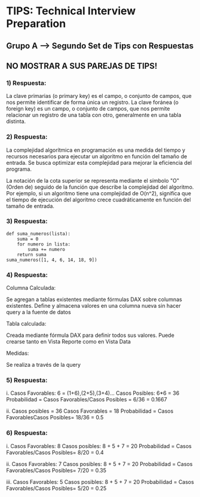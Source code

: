 <h1>TIPS: Technical Interview Preparation</h1>
<h2>Grupo A --&gt; Segundo Set de Tips con Respuestas</h2>
<h2>NO MOSTRAR A SUS PAREJAS DE TIPS!</h2>
<h3>1)  Respuesta:</h3>
<p>La clave primarias (o primary key) es el campo, o conjunto de campos, que nos permite identificar de forma única un registro. La clave foránea (o foreign key) es un campo, o conjunto de campos, que nos permite relacionar un registro de una tabla con otro, generalmente en una tabla distinta. </p>
<h3>2)  Respuesta:</h3>
<p>La complejidad algorítmica en programación es una medida del tiempo y recursos necesarios para ejecutar un algoritmo en función del tamaño de entrada. Se busca optimizar esta complejidad para mejorar la eficiencia del programa.</p>
<p>La notación de la cota superior se representa mediante el símbolo "O" (Orden de) seguido de la función que describe la complejidad del algoritmo.
 Por ejemplo, si un algoritmo tiene una complejidad de O(n^2), significa que el tiempo de ejecución del algoritmo crece cuadráticamente en función del tamaño de entrada.</p>
<h3>3)  Respuesta:</h3>
<p><code>def suma_numeros(lista):
    suma = 0
    for numero in lista:
        suma += numero
    return suma
suma_numeros([1, 4, 6, 14, 18, 9])</code> </p>
<h3>4)  Respuesta:</h3>
<p>Columna Calculada:</p>
<p>Se agregan a tablas existentes mediante fórmulas DAX sobre columnas existentes. Define y almacena valores en una columna nueva sin hacer query a la fuente de datos</p>
<p>Tabla calculada:</p>
<p>Creada mediante fórmula DAX para definir todos sus valores. Puede crearse tanto en Vista Reporte como en Vista Data</p>
<p>Medidas:</p>
<p>Se realiza a través de la query</p>
<h3>5)  Respuesta:</h3>
<p>i. Casos Favorables: 6 = (1+6),(2+5),(3+4)... 
Casos Posibles: 6*6 = 36
Probabilidad = Casos Favorables/Casos Posibles = 6/36 = 0.1667</p>
<p>ii. Casos posibles = 36
Casos Favorables = 18
Probabilidad = Casos FavorablesCasos Posibles= 18/36 = 0.5</p>
<h3>6)  Respuesta:</h3>
<p>i. Casos Favorables: 8
Casos posibles: 8 + 5 + 7 = 20
Probabilidad = Casos Favorables/Casos Posibles= 8/20 = 0.4</p>
<p>ii. Casos Favorables: 7
Casos posibles: 8 + 5 + 7 = 20
Probabilidad = Casos Favorables/Casos Posibles= 7/20 = 0.35</p>
<p>iii. Casos Favorables: 5
Casos posibles: 8 + 5 + 7 = 20
Probabilidad = Casos Favorables/Casos Posibles= 5/20 = 0.25</p>
